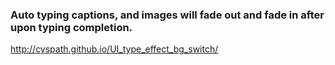 ### Auto typing captions, and images will fade out and fade in after upon typing completion.

http://cyspath.github.io/UI_type_effect_bg_switch/
